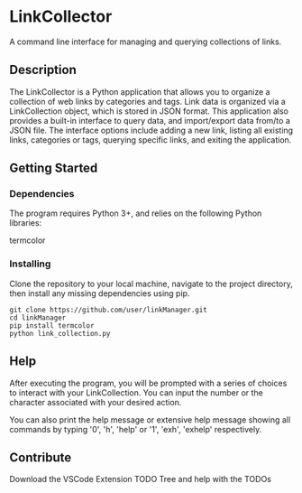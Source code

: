 # LinkCollector
A command line interface for managing and querying collections of links.

## Description
The LinkCollector is a Python application that allows you to organize a collection of web links by categories and tags. Link data is organized via a LinkCollection object, which is stored in JSON format.
This application also provides a built-in interface to query data, and import/export data from/to a JSON file. The interface options include adding a new link, listing all existing links, categories or tags, querying specific links, and exiting the application.

## Getting Started
### Dependencies
The program requires Python 3+, and relies on the following Python libraries:

termcolor

### Installing
Clone the repository to your local machine, navigate to the project directory, then install any missing dependencies using pip.

```
git clone https://github.com/user/linkManager.git
cd linkManager
pip install termcolor
python link_collection.py
```

## Help
After executing the program, you will be prompted with a series of choices to interact with your LinkCollection. You can input the number or the character associated with your desired action.

You can also print the help message or extensive help message showing all commands by typing '0', 'h', 'help' or '1', 'exh', 'exhelp' respectively.

## Contribute
Download the VSCode Extension TODO Tree and help with the TODOs
